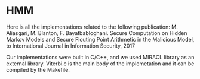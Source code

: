 # HMM
Here is all the implementations related to the following publication:
M. Aliasgari, M. Blanton, F. Bayatbabloghani. Secure Computation on Hidden Markov Models and Secure Flouting Point Arithmetic in the Malicious Model, to International Journal in Information Security, 2017

Our implementations were built in C/C++, and we used MIRACL library as an external library. Viterbi.c is the main body of the implemetation and it can be compiled by the Makefile.
